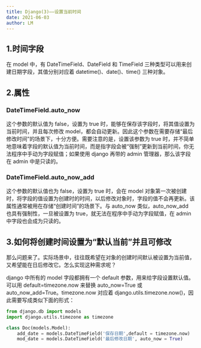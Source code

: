 ```yaml
---
title: Django(3)——设置当前时间
date: 2021-06-03
author: LM
---
```


## 1.时间字段

在 model 中，有 DateTimeField、DateField 和 TimeField 三种类型可以用来创建日期字段，其值分别对应着 datetime()、date()、time() 三种对象。

## 2.属性

### DateTimeField.auto_now

这个参数的默认值为 false，设置为 true 时，能够在保存该字段时，将其值设置为当前时间，并且每次修改 model，都会自动更新。因此这个参数在需要存储“最后修改时间”的场景下，十分方便。需要注意的是，设置该参数为 true 时，并不简单地意味着字段的默认值为当前时间，而是指字段会被“强制”更新到当前时间，你无法程序中手动为字段赋值；如果使用 django 再带的 admin 管理器，那么该字段在 admin 中是只读的。

### DateTimeField.auto_now_add

这个参数的默认值也为 false，设置为 true 时，会在 model 对象第一次被创建时，将字段的值设置为创建时的时间，以后修改对象时，字段的值不会再更新。该属性通常被用在存储“创建时间”的场景下。与 auto_now 类似，auto_now_add 也具有强制性，一旦被设置为 true，就无法在程序中手动为字段赋值，在 admin 中字段也会成为只读的。

## 3.如何将创建时间设置为“默认当前”并且可修改

那么问题来了。实际场景中，往往既希望在对象的创建时间默认被设置为当前值，又希望能在日后修改它。怎么实现这种需求呢？

django 中所有的 model 字段都拥有一个 default 参数，用来给字段设置默认值。可以用 default=timezone.now 来替换 auto_now=True 或 auto_now_add=True。timezone.now 对应着 django.utils.timezone.now()，因此需要写成类似下面的形式：

```python
from django.db import models
import django.utils.timezone as timezone

class Doc(models.Model):
	add_date = models.DateTimeField('保存日期',default = timezone.now)
	mod_date = models.DateTimeField('最后修改日期', auto_now = True)
```